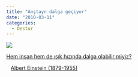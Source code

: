 ```yaml
---
title: "Anştayn dalga geçiyor"
date: "2010-03-11"
categories: 
  - Destur
---
```


![](/uploads/image/anstayn.jpg)

[Hem insan hem de ışık hızında dalga olabilir miyiz?](http://www.zamandayolculuk.com/cetinbal/maddedalgalari.htm)

   [Albert Einstein (1879-1955)](http://www.zamandayolculuk.com/cetinbal/alberteinstein.htm)
